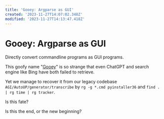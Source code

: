 ```yaml
---
title: 'Gooey: Argparse as GUI'
created: '2023-11-27T14:07:02.348Z'
modified: '2023-11-27T14:13:47.418Z'
---
```


# Gooey: Argparse as GUI

Directly convert commandline programs as GUI programs.

This goofy name "[Gooey](https://github.com/chriskiehl/Gooey)" is so strange that even ChatGPT and search engine like Bing have both failed to retrieve.

Yet we manage to recover it from our legacy codebase `AGI/AutoUP/generator/transcribe` by `rg -g *.cmd pyinstaller36` and `find . | rg time | rg tracker`.

Is this fate? 

Is this the end, or the new beginning?
